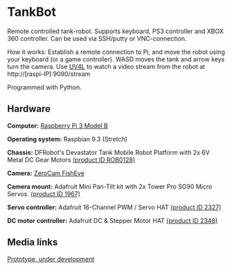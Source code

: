 # TankBot
Remote controlled tank-robot. Supports keyboard, PS3 controller and XBOX 360 controller. Can be used via SSH/putty or VNC-connection.

How it works: Establish a remote connection to Pi, and move the robot using your keyboard (or a game controller). WASD moves the tank and arrow keys turn the camera. Use [UV4L](https://www.linux-projects.org/uv4l/) to watch a video stream from the robot at http://[raspi-IP]:9090/stream

Programmed with Python.


## Hardware
**Computer:** [Raspberry Pi 3 Model B](https://www.raspberrypi.org/products/raspberry-pi-3-model-b/)

**Operating system:** Raspbian 9.3 (Stretch)

**Chassis:** DFRobot's Devastator Tank Mobile Robot Platform with 2x 6V Metal DC Gear Motors [(product ID ROB0128)](https://www.dfrobot.com/product-1477.html)

**Camera:** [ZeroCam FishEye](https://thepihut.com/products/zerocam-fisheye-camera-for-raspberry-pi-zero)

**Camera mount:** Adafruit Mini Pan-Tilt kit with 2x Tower Pro SG90 Micro Servos. [(product ID 1967)](https://www.adafruit.com/product/1967)

**Servo controller:** Adafruit 16-Channel PWM / Servo HAT [(product ID 2327)](https://www.adafruit.com/product/2327)


**DC motor controller:** Adafruit DC & Stepper Motor HAT [(product ID 2348)](https://www.adafruit.com/product/2348)

## Media links
[Prototype, under development](https://youtu.be/k5S5gY3hc3g)

